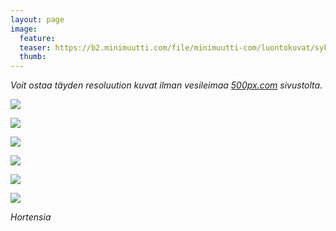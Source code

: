 ```yaml
---
layout: page
image:
  feature:
  teaser: https://b2.minimuutti.com/file/minimuutti-com/luontokuvat/syksy/4/DS46646-245px.jpg
  thumb:
---
```


*Voit ostaa täyden resoluution kuvat ilman vesileimaa [500px.com](https://500px.com/minimuutticom/galleries/flowers) sivustolta.*

[![](https://b2.minimuutti.com/file/minimuutti-com/luontokuvat/syksy/4/DS46629-800px.jpg)](https://dl.dropboxusercontent.com/sh/ea1wtnz7z734o12/AACe3X9qgROynvaePcApzJuOa/luontokuvat/syksy/4/DS46629.jpg)

[![](https://b2.minimuutti.com/file/minimuutti-com/luontokuvat/syksy/4/DS46653-800px.jpg)](https://dl.dropboxusercontent.com/sh/ea1wtnz7z734o12/AADgOWewxiduwb1mdLM8Uks1a/luontokuvat/syksy/4/DS46653.jpg)

[![](https://b2.minimuutti.com/file/minimuutti-com/luontokuvat/syksy/4/DS46656-800px.jpg)](https://dl.dropboxusercontent.com/sh/ea1wtnz7z734o12/AAADi4ZRRb8kITmdt1_4D665a/luontokuvat/syksy/4/DS46656.jpg)

[![](https://b2.minimuutti.com/file/minimuutti-com/luontokuvat/syksy/4/DS46646-800px.jpg)](https://dl.dropboxusercontent.com/sh/ea1wtnz7z734o12/AAAxu86-QwU4kyZTJgCvzd_ua/luontokuvat/syksy/4/DS46646.jpg)

[![](https://b2.minimuutti.com/file/minimuutti-com/luontokuvat/syksy/4/DS46647-800px.jpg)](https://dl.dropboxusercontent.com/sh/ea1wtnz7z734o12/AAAj5RGkCy4FiFoEupuqi7RBa/luontokuvat/syksy/4/DS46647.jpg)

[![](https://b2.minimuutti.com/file/minimuutti-com/luontokuvat/syksy/4/DS46644-800px.jpg)](https://dl.dropboxusercontent.com/sh/ea1wtnz7z734o12/AABU6CA5oO3vxHdzy48Vd1oUa/luontokuvat/syksy/4/DS46644.jpg)

*Hortensia*
